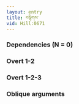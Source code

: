 ```yaml
---
layout: entry
title: བསྙིགས་
vid: Hill:0671
---
```

### Dependencies (N = 0)


### Overt 1-2


### Overt 1-2-3


### Oblique arguments
